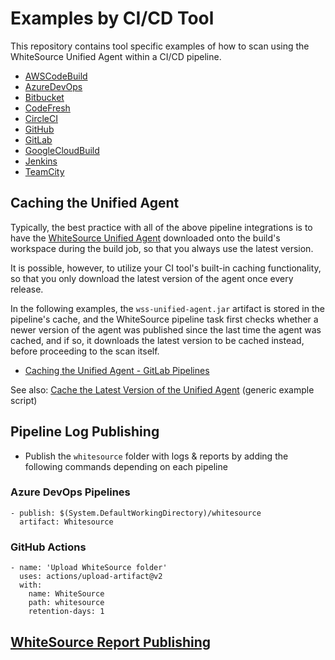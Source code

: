 # Examples by CI/CD Tool
This repository contains tool specific examples of how to scan using the WhiteSource Unified Agent within a CI/CD pipeline.


* [AWSCodeBuild](AWSCodeBuild)
* [AzureDevOps](AzureDevOps)
* [Bitbucket](Bitbucket)
* [CodeFresh](CodeFresh)
* [CircleCI](CircleCI)
* [GitHub](GitHub)
* [GitLab](GitLab)
* [GoogleCloudBuild](GoogleCloudBuild)
* [Jenkins](Jenkins)
* [TeamCity](TeamCity)

## Caching the Unified Agent
Typically, the best practice with all of the above pipeline integrations is to have the [WhiteSource Unified Agent](https://whitesource.atlassian.net/wiki/spaces/WD/pages/1140852201/Getting+Started+with+the+Unified+Agent#Downloading-the-Unified-Agent) downloaded onto the build's workspace during the build job, so that you always use the latest version.  

It is possible, however, to utilize your CI tool's built-in caching functionality, so that you only download the latest version of the agent once every release.  

In the following examples, the `wss-unified-agent.jar` artifact is stored in the pipeline's cache, and the WhiteSource pipeline task first checks whether a newer version of the agent was published since the last time the agent was cached, and if so, it downloads the latest version to be cached instead, before proceeding to the scan itself.  
* [Caching the Unified Agent - GitLab Pipelines](GitLab/gitlab-maven-cached-ua.yml)

See also: [Cache the Latest Version of the Unified Agent](../Scripts/README.md#cache-the-latest-version-of-the-unified-agent) (generic example script)  



## Pipeline Log Publishing

* Publish the `whitesource` folder with logs & reports by adding the following commands depending on each pipeline

### Azure DevOps Pipelines

```
- publish: $(System.DefaultWorkingDirectory)/whitesource
  artifact: Whitesource
```
### GitHub Actions

```
- name: 'Upload WhiteSource folder'
  uses: actions/upload-artifact@v2
  with:
    name: WhiteSource
    path: whitesource
    retention-days: 1
```

## [WhiteSource Report Publishing](../Scripts/README.md)

